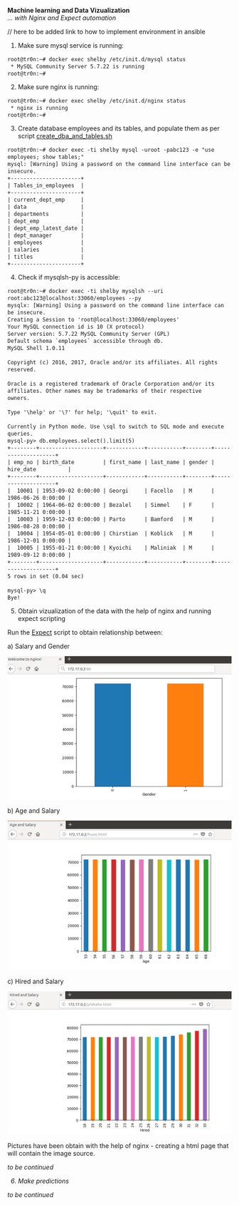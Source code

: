 
**Machine learning and Data Vizualization**
<br>
 <i> ... with Nginx and Expect automation </i></br>



// here to be added link to how to implement environment in ansible

1) Make sure mysql service is running:

```
root@tr0n:~# docker exec shelby /etc/init.d/mysql status
 * MySQL Community Server 5.7.22 is running
root@tr0n:~# 
```

2) Make sure nginx is running:

```
root@tr0n:~# docker exec shelby /etc/init.d/nginx status
 * nginx is running
root@tr0n:~#
```

3) Create database employees and its tables, and populate them as per script <a href="https://github.com/LorenvXn/Simple-web-server-example-ansible-and-containers-/blob/master/Real%20case%20scenarios/Deploy%20Machine%20Learning%20and%20MysqlSHELL%20env/Using%20Expect/scripts%20and%20files/create_dba_and_tables.sh">create_dba_and_tables.sh </a>
```
root@tr0n:~# docker exec -ti shelby mysql -uroot -pabc123 -e "use employees; show tables;"
mysql: [Warning] Using a password on the command line interface can be insecure.
+----------------------+
| Tables_in_employees  |
+----------------------+
| current_dept_emp     |
| data                 |
| departments          |
| dept_emp             |
| dept_emp_latest_date |
| dept_manager         |
| employees            |
| salaries             |
| titles               |
+----------------------+
```

4) Check if mysqlsh-py is accessible:
```
root@tr0n:~# docker exec -ti shelby mysqlsh --uri root:abc123@localhost:33060/employees --py
mysqlx: [Warning] Using a password on the command line interface can be insecure.
Creating a Session to 'root@localhost:33060/employees'
Your MySQL connection id is 10 (X protocol)
Server version: 5.7.22 MySQL Community Server (GPL)
Default schema `employees` accessible through db.
MySQL Shell 1.0.11

Copyright (c) 2016, 2017, Oracle and/or its affiliates. All rights reserved.

Oracle is a registered trademark of Oracle Corporation and/or its
affiliates. Other names may be trademarks of their respective
owners.

Type '\help' or '\?' for help; '\quit' to exit.

Currently in Python mode. Use \sql to switch to SQL mode and execute queries.
mysql-py> db.employees.select().limit(5)
+--------+--------------------+------------+-----------+--------+--------------------+
| emp_no | birth_date         | first_name | last_name | gender | hire_date          |
+--------+--------------------+------------+-----------+--------+--------------------+
|  10001 | 1953-09-02 0:00:00 | Georgi     | Facello   | M      | 1986-06-26 0:00:00 |
|  10002 | 1964-06-02 0:00:00 | Bezalel    | Simmel    | F      | 1985-11-21 0:00:00 |
|  10003 | 1959-12-03 0:00:00 | Parto      | Bamford   | M      | 1986-08-28 0:00:00 |
|  10004 | 1954-05-01 0:00:00 | Chirstian  | Koblick   | M      | 1986-12-01 0:00:00 |
|  10005 | 1955-01-21 0:00:00 | Kyoichi    | Maliniak  | M      | 1989-09-12 0:00:00 |
+--------+--------------------+------------+-----------+--------+--------------------+
5 rows in set (0.04 sec)

mysql-py> \q
Bye!
```

5) Obtain vizualization of the data with the help of nginx and running expect scripting


Run the <a href="https://github.com/LorenvXn/Simple-web-server-example-ansible-and-containers-/blob/master/Real%20case%20scenarios/Deploy%20Machine%20Learning%20and%20MysqlSHELL%20env/Using%20Expect/scripts%20and%20files/hehe.tcl"> Expect</a> script to obtain relationship between:

a) Salary and Gender

![ScreenShot](https://github.com/LorenvXn/Simple-web-server-example-ansible-and-containers-/blob/master/Real%20case%20scenarios/Deploy%20Machine%20Learning%20and%20MysqlSHELL%20env/Using%20Expect/ship_it(test).png)


b) Age and Salary

![ScreenShot](https://github.com/LorenvXn/Simple-web-server-example-ansible-and-containers-/blob/master/Real%20case%20scenarios/Deploy%20Machine%20Learning%20and%20MysqlSHELL%20env/Using%20Expect/age_and_sal.png)

c) Hired and Salary

![ScreenShot](https://github.com/LorenvXn/Simple-web-server-example-ansible-and-containers-/blob/master/Real%20case%20scenarios/Deploy%20Machine%20Learning%20and%20MysqlSHELL%20env/Using%20Expect/hired_salary.png)


Pictures have been obtain with the help of nginx - creating a html page that will contain the image source.

<i> to be continued </it>

6) Make predictions

<i> to be continued </i> 

